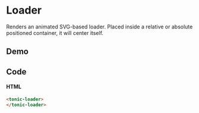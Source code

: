 # Loader

Renders an animated SVG-based loader. Placed inside a relative or absolute
positioned container, it will center itself.

## Demo

<div class="example">
  <tonic-loader>
  </tonic-loader>
</div>

## Code

#### HTML

```html
<tonic-loader>
</tonic-loader>
```
